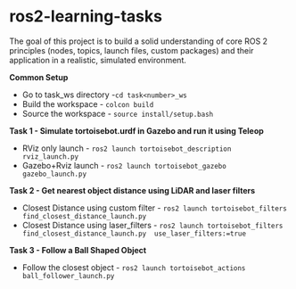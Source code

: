 # ros2-learning-tasks
The goal of this project is to build a solid understanding of core ROS 2 principles (nodes, topics, launch files, custom packages) and their application in a realistic, simulated environment.

**Common Setup**
- Go to task<number>_ws directory -``cd task<number>_ws``
- Build the workspace             - ``colcon build``
- Source the workspace            - ``source install/setup.bash``

**Task 1 - Simulate tortoisebot.urdf in Gazebo and run it using Teleop**
- RViz only launch   - ``ros2 launch tortoisebot_description rviz_launch.py ``
- Gazebo+Rviz launch - ``ros2 launch tortoisebot_gazebo gazebo_launch.py``

**Task 2 - Get nearest object distance using LiDAR and laser filters**
- Closest Distance using custom filter - ``ros2 launch tortoisebot_filters find_closest_distance_launch.py ``
- Closest Distance using laser_filters - ``ros2 launch tortoisebot_filters find_closest_distance_launch.py  use_laser_filters:=true ``

**Task 3 - Follow a Ball Shaped Object**
- Follow the closest object - ``ros2 launch tortoisebot_actions ball_follower_launch.py ``



